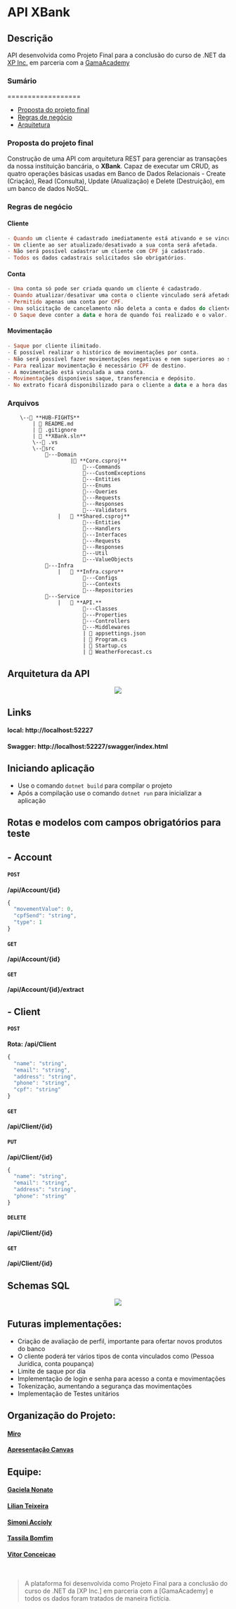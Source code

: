 # API XBank 

## Descrição
API desenvolvida como Projeto Final para a conclusão do curso de .NET da [XP Inc.](https://www.xpi.com.br/) em parceria com a [GamaAcademy](https://www.gama.academy/)

### Sumário
==================

- [Proposta do projeto final](#Proposta-do-projeto-final)
- [Regras de negócio](#Regras-de-negócio)
- [Arquitetura](#Arquitetura)


### Proposta do projeto final 
Construção de uma API com arquitetura REST para gerenciar as transações da nossa instituição bancária, o **XBank**. Capaz de executar um CRUD, as quatro operações básicas usadas em Banco de Dados Relacionais - Create (Criação), Read (Consulta), Update (Atualização) e Delete (Destruição), em um banco de dados NoSQL.

### Regras de negócio
#### Cliente
```hs
- Quando um cliente é cadastrado imediatamente está ativando e se vinculando a uma conta.
- Um cliente ao ser atualizado/desativado a sua conta será afetada.
- Não será possível cadastrar um cliente com CPF já cadastrado.
- Todos os dados cadastrais solicitados são obrigatórios.
``` 

#### Conta
```hs
- Uma conta só pode ser criada quando um cliente é cadastrado.
- Quando atualizar/desativar uma conta o cliente vinculado será afetado.
- Permitido apenas uma conta por CPF.
- Uma solicitação de cancelamento não deleta a conta e dados do cliente do banco, apenas desativa,  permanecendo todos os dados no banco de dados.
- O Saque deve conter a data e hora de quando foi realizado e o valor.
```

#### Movimentação
```hs
- Saque por cliente ilimitado.
- É possível realizar o histórico de movimentações por conta.
- Não será possível fazer movimentações negativas e nem superiores ao saldo da conta.
- Para realizar movimentação é necessário CPF de destino.
- A movimentação está vinculada a uma conta.
- Movimentações disponíveis saque, transferencia e depósito.
- No extrato ficará disponibilizado para o cliente a data e a hora das movimentações.
```

### Arquivos
        \--📂 **HUB-FIGHTS**
            | 📄 README.md
            | 📄 .gitignore
            | 📄 **XBank.sln**  
            \--📂 .vs
            \--📂src  
                📂---Domain
                        |📄 **Core.csproj**
                            📂---Commands
                            📂---CustomExceptions
                            📂---Entities
                            📂---Enums
                            📂---Queries
                            📂---Requests
                            📂---Responses
                            📂---Validators
                    |   📄 **Shared.csproj**
                            📂---Entities
                            📂---Handlers
                            📂---Interfaces
                            📂---Requests
                            📂---Responses
                            📂---Util
                            📂---ValueObjects  
                📂---Infra
                    |   📄 **Infra.cspro**
                            📂---Configs
                            📂---Contexts
                            📂---Repositories
                📂---Service
                    |   📄 **API.**
                            📂---Classes
                            📂---Properties
                            📂---Controllers
                            📂---Middlewares
                            | 📄 appsettings.json
                            | 📄 Program.cs
                            | 📄 Startup.cs
                            | 📄 WeatherForecast.cs
                            
## Arquitetura da API 

<p align="center"><img src="assets/Fluxograma.png"/></p>

##  Links
#### local: http://localhost:52227

#### Swagger: http://localhost:52227/swagger/index.html
## Iniciando aplicação
- Use o comando `dotnet build` para compilar o projeto
- Após a compilação use o comando `dotnet run` para inicializar a aplicação

## Rotas e modelos com campos obrigatórios para teste

##  - Account
####  `POST`
**​/api​/Account​/{id}**
```js
{
  "movementValue": 0,
  "cpfSend": "string",
  "type": 1
}
```
####  `GET`
**​/api​/Account​/{id}**

####  `GET`
**​/api​/Account​/{id}/extract**



## - Client
####  `POST`
**Rota:**   **/api/Client**
```js
{
  "name": "string",
  "email": "string",
  "address": "string",
  "phone": "string",
  "cpf": "string"
}
```

####  `GET`
**​/api​/Client/{id}**

####  `PUT`
**​/api​/Client​/{id}**
```js
{
  "name": "string",
  "email": "string",
  "address": "string",
  "phone": "string"
}
```
####  `DELETE`
**​/api​/Client​/{id}**

####  `GET`
**​/api​/Client​/{id}**

##  Schemas SQL
<p align="center"><img src="assets/schema.png"/></p>

## Futuras implementações:
 - Criação de avaliação de perfil, importante para ofertar novos produtos do banco
 - O cliente poderá ter vários tipos de conta vinculados como (Pessoa Jurídica, conta poupança)
 - Limite de saque por dia
 - Implementação de login e senha para acesso a conta e movimentações
 - Tokenização, aumentando a segurança das movimentações
 - Implementação de Testes unitários

##  Organização do Projeto:
#### [Miro](https://miro.com/app/board/o9J_lmihxys=/?invite_link_id=73148829103)
#### [Apresentação Canvas](https://www.canva.com/design/DAEvWuTP9X4/xSjWeqm4U6Dmsh2MSvwhZA/view?utm_content=DAEvWuTP9X4&utm_campaign=designshare&utm_medium=link&utm_source=publishsharelink)

## Equipe:
#### [Gaciela Nonato](https://www.linkedin.com/in/gracielalopes/)
#### [Lilian Teixeira](https://www.linkedin.com/in/lilianhteixeira/)
#### [Simoni Accioly](https://www.linkedin.com/in/simoniaccioly/)
#### [Tassila Bomfim](https://www.linkedin.com/in/tassilabomfim/)
#### [Vitor Conceicao](https://www.linkedin.com/in/vitorrodrig/)

<br>

> A plataforma foi desenvolvida como Projeto Final para a conclusão do curso de .NET da [XP Inc.] em parceria com a [GamaAcademy] e todos os dados foram tratados de maneira fictícia.

                            
